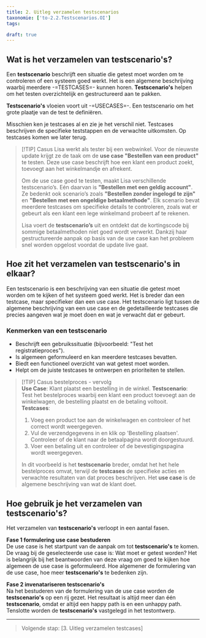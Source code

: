 ```yaml
---
title: 2. Uitleg verzamelen testscenarios
taxonomie: ['to-2.2.Testscenarios.OI']
tags:

draft: true 
---
```


## Wat is het verzamelen van testscenario's?
Een **testscenario** beschrijft een situatie die getest moet worden om te controleren of een systeem goed werkt. Het is een algemene beschrijving waarbij meerdere -=TESTCASES=- kunnen horen. **Testscenario's** helpen om het testen overzichtelijk en gestructureerd aan te pakken.

**Testscenario's** vloeien voort uit -=USECASES=-. Een testscenario om het grote plaatje van de test te definiëren.

Misschien ken je testcases al en zie je het verschil niet. Testcases beschrijven de specifieke teststappen en de verwachte uitkomsten. Op testcases komen we later terug.

> [!TIP] Casus
> Lisa werkt als tester bij een webwinkel. Voor de nieuwste update krijgt ze de taak om de **use case "Bestellen van een product"** te testen. Deze use case beschrijft hoe een klant een product zoekt, toevoegt aan het winkelmandje en afrekent.  
>
> Om de use case goed te testen, maakt Lisa verschillende testscenario’s. Eén daarvan is **"Bestellen met een geldig account"**. Ze bedenkt ook scenario’s zoals **"Bestellen zonder ingelogd te zijn"** en **"Bestellen met een ongeldige betaalmethode"**. Elk scenario bevat meerdere testcases om specifieke details te controleren, zoals wat er gebeurt als een klant een lege winkelmand probeert af te rekenen.  
> 
> Lisa voert de **testscenario’s** uit en ontdekt dat de kortingscode bij sommige betaalmethoden niet goed wordt verwerkt. Dankzij haar gestructureerde aanpak op basis van de use case kan het probleem snel worden opgelost voordat de update live gaat.

## Hoe zit het verzamelen van testscenario's in elkaar?
Een testscenario is een beschrijving van een situatie die getest moet worden om te kijken of het systeem goed werkt. Het is breder dan een testcase, maar specifieker dan een use case. Het testscenario ligt tussen de algemene beschrijving van een use case en de gedetailleerde testcases die precies aangeven wat je moet doen en wat je verwacht dat er gebeurt.

### Kenmerken van een testscenario
- Beschrijft een gebruikssituatie (bijvoorbeeld: "Test het registratieproces").  
- Is algemeen geformuleerd en kan meerdere testcases bevatten.
- Biedt een functioneel overzicht van wat getest moet worden.
- Helpt om de juiste testcases te ontwerpen en prioriteiten te stellen.

> [!TIP] Casus bestelproces - vervolg   
> **Use Case**: Klant plaatst een bestelling in de winkel.
> **Testscenario**: Test het bestelproces waarbij een klant een product toevoegt aan de winkelwagen, de bestelling plaatst en de betaling voltooit.   
> **Testcases**:  
> 1. Voeg een product toe aan de winkelwagen en controleer of het correct wordt weergegeven.
> 2. Vul de verzendgegevens in en klik op 'Bestelling plaatsen'. Controleer of de klant naar de betaalpagina wordt doorgestuurd.
> 3. Voer een betaling uit en controleer of de bevestigingspagina wordt weergegeven.
> 
> In dit voorbeeld is het **testscenario** breder, omdat het het hele bestelproces omvat, terwijl de **testcases** de specifieke acties en verwachte resultaten van dat proces beschrijven. Het **use case** is de algemene beschrijving van wat de klant doet.
>

## Hoe gebruik je het verzamelen van testscenario's?
Het verzamelen van **testscenario's** verloopt in een aantal fasen.

**Fase 1 formulering use case bestuderen**  
De use case is het startpunt van de aanpak om tot **testscenario's** te komen. De vraag bij de geselecteerde use case is: Wat moet er getest worden? Het is belangrijk bij het beantwoorden van deze vraag om goed te kijken hoe algemeen de use case is geformuleerd. Hoe algemener de formulering van de use case, hoe meer **testscenario's** te bedenken zijn.

**Fase 2 invenatariseren testscenario's**  
Na het bestuderen van de formulering van de use case worden de **testscenario's** op een rij gezet. Het resultaat is altijd meer dan één **testscenario**, omdat er altijd een happy path is en een unhappy path. Tenslotte worden de **testscenario's** vastgelegd in het testontwerp.  

---

> Volgende stap: [3. Uitleg verzamelen testcases]
